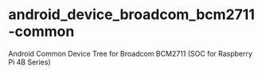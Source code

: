 # android_device_broadcom_bcm2711-common
Android Common Device Tree for Broadcom BCM2711 (SOC for Raspberry Pi 4B Series)
